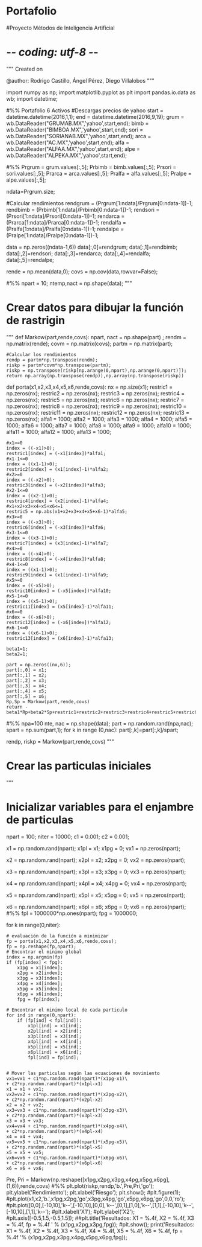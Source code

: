 # Portafolio
#Proyecto Métodos de Inteligencia Artificial

# -*- coding: utf-8 -*-
"""
Created on 

@author: Rodrigo Castillo, Ángel Pérez, Diego Villalobos
"""

import numpy as np;
import matplotlib.pyplot as plt
import pandas.io.data as wb;
import datetime;

#%% Portafolio 6 Activos
#Descargas precios de yahoo
start = datetime.datetime(2016,1,1);
end = datetime.datetime(2016,9,19);
grum = wb.DataReader("GRUMAB.MX",'yahoo',start,end);
bimb = wb.DataReader("BIMBOA.MX",'yahoo',start,end);
sori = wb.DataReader("SORIANAB.MX",'yahoo',start,end);
arca = wb.DataReader("AC.MX",'yahoo',start,end);
alfa = wb.DataReader("ALFAA.MX",'yahoo',start,end);
alpe = wb.DataReader("ALPEKA.MX",'yahoo',start,end);

#%%
Prgrum = grum.values[:,5];
Prbimb = bimb.values[:,5];
Prsori = sori.values[:,5];
Prarca = arca.values[:,5];
Pralfa = alfa.values[:,5];
Pralpe = alpe.values[:,5];

ndata=Prgrum.size;

#Calcular rendimientos
rendgrum = (Prgrum[1:ndata]/Prgrum[0:ndata-1])-1;
rendbimb = (Prbimb[1:ndata]/Prbimb[0:ndata-1])-1;
rendsori = (Prsori[1:ndata]/Prsori[0:ndata-1])-1;
rendarca = (Prarca[1:ndata]/Prarca[0:ndata-1])-1;
rendalfa = (Pralfa[1:ndata]/Pralfa[0:ndata-1])-1;
rendalpe = (Pralpe[1:ndata]/Pralpe[0:ndata-1])-1;

data = np.zeros((ndata-1,6))
data[:,0]=rendgrum;
data[:,1]=rendbimb;
data[:,2]=rendsori;
data[:,3]=rendarca;
data[:,4]=rendalfa;
data[:,5]=rendalpe;

rende = np.mean(data,0);
covs = np.cov(data,rowvar=False);

#%%
npart = 10;
ntemp,nact = np.shape(data);
"""
# Crear datos para dibujar la función de rastrigin
"""
def Markow(part,rende,covs):
    npart, nact = np.shape(part)    ;
    rendm = np.matrix(rende);
    covm = np.matrix(covs);
    partm = np.matrix(part);
    
    #Calcular los rendimientos
    rendp = partm*np.transpose(rendm);
    riskp = partm*covm*np.transpose(partm);
    riskp = np.transpose(riskp[np.arange(0,npart),np.arange(0,npart)]);
    return np.array(np.transpose(rendp)),np.array(np.transpose(riskp))

def porta(x1,x2,x3,x4,x5,x6,rende,covs):
    nx = np.size(x1);
    restric1 = np.zeros(nx);
    restric2 = np.zeros(nx);
    restric3 = np.zeros(nx);
    restric4 = np.zeros(nx);
    restric5 = np.zeros(nx);
    restric6 = np.zeros(nx);
    restric7 = np.zeros(nx);
    restric8 = np.zeros(nx);
    restric9 = np.zeros(nx);
    restric10 = np.zeros(nx);
    restric11 = np.zeros(nx);
    restric12 = np.zeros(nx);
    restric13 = np.zeros(nx);
    alfa1 = 1000;
    alfa2 = 1000;
    alfa3 = 1000;
    alfa4 = 1000;
    alfa5 = 1000;
    alfa6 = 1000;
    alfa7 = 1000;
    alfa8 = 1000;
    alfa9 = 1000;
    alfa10 = 1000;
    alfa11 = 1000;
    alfa12 = 1000;
    alfa13 = 1000;
    
    #x1>=0
    index = ((-x1)>0);
    restric1[index] = (-x1[index])*alfa1;
    #x1-1<=0
    index = ((x1-1)>0);
    restric2[index] = (x1[index]-1)*alfa2;
    #x2>=0
    index = ((-x2)>0);
    restric3[index] = (-x2[index])*alfa3;
    #x2-1<=0
    index = ((x2-1)>0);
    restric4[index] = (x2[index]-1)*alfa4;
    #x1+x2+x3+x4+x5+x6<=1
    restric5 = np.abs(x1+x2+x3+x4+x5+x6-1)*alfa5; 
    #x3>=0
    index = ((-x3)>0);
    restric6[index] = (-x3[index])*alfa6;
    #x3-1<=0
    index = ((x3-1)>0);
    restric7[index] = (x3[index]-1)*alfa7;
    #x4>=0
    index = ((-x4)>0);
    restric8[index] = (-x4[index])*alfa8;
    #x4-1<=0
    index = ((x1-1)>0);
    restric9[index] = (x1[index]-1)*alfa9;
    #x5>=0
    index = ((-x5)>0);
    restric10[index] = (-x5[index])*alfa10;
    #x5-1<=0
    index = ((x5-1)>0);
    restric11[index] = (x5[index]-1)*alfa11;
    #x6>=0
    index = ((-x6)>0);
    restric12[index] = (-x6[index])*alfa12;
    #x6-1<=0
    index = ((x6-1)>0);
    restric13[index] = (x6[index]-1)*alfa13;
    
    beta1=1;
    beta2=1;
    
    part = np.zeros((nx,6));
    part[:,0] = x1;
    part[:,1] = x2;
    part[:,2] = x3; 
    part[:,3] = x4;
    part[:,4] = x5;
    part[:,5] = x6; 
    Rp,Sp = Markow(part,rende,covs)
    return -beta1*Rp+beta2*Sp+restric1+restric2+restric3+restric4+restric5+restric6+restric7+restric8+restric9+restric10+restric11+restric12+restric13;

#%%
npa=100
nte, nac = np.shape(data);
part = np.random.rand(npa,nac);
spart = np.sum(part,1);
for k in range (0,nac):
    part[:,k]=part[:,k]/spart;
    
rendp, riskp = Markow(part,rende,covs)
"""
# Crear las particulas iniciales
"""

# Inicializar variables para el enjambre de particulas
npart = 100;
niter = 10000;
c1 = 0.001;
c2 = 0.001;

x1 = np.random.rand(npart);
x1pl = x1;
x1pg = 0;
vx1 = np.zeros(npart);

x2 = np.random.rand(npart);
x2pl = x2;
x2pg = 0;
vx2 = np.zeros(npart);

x3 = np.random.rand(npart);
x3pl = x3;
x3pg = 0;
vx3 = np.zeros(npart);

x4 = np.random.rand(npart);
x4pl = x4;
x4pg = 0;
vx4 = np.zeros(npart);

x5 = np.random.rand(npart);
x5pl = x5;
x5pg = 0;
vx5 = np.zeros(npart);

x6 = np.random.rand(npart);
x6pl = x6;
x6pg = 0;
vx6 = np.zeros(npart);
#%%
fpl = 1000000*np.ones(npart);
fpg = 1000000;

for k in range(0,niter):
    
    # evaluación de la función a minimizar
    fp = porta(x1,x2,x3,x4,x5,x6,rende,covs);
    fp = np.reshape(fp,npart);
    # Encontrar el minimo global
    index = np.argmin(fp)
    if (fp[index] < fpg):
        x1pg = x1[index];
        x2pg = x2[index];
        x3pg = x3[index];
        x4pg = x4[index];
        x5pg = x5[index];
        x6pg = x6[index];
        fpg = fp[index];
        
    # Encontrar el minimo local de cada particulo
    for ind in range(0,npart):
        if (fp[ind] < fpl[ind]):
            x1pl[ind] = x1[ind];
            x2pl[ind] = x2[ind];
            x3pl[ind] = x3[ind];
            x4pl[ind] = x4[ind];
            x5pl[ind] = x5[ind];
            x6pl[ind] = x6[ind];
            fpl[ind] = fp[ind];
            
    
    # Mover las particulas según las ecuaciones de movimiento
    vx1=vx1 + c1*np.random.rand(npart)*(x1pg-x1)\
    + c2*np.random.rand(npart)*(x1pl-x1)
    x1 = x1 + vx1;
    vx2=vx2 + c1*np.random.rand(npart)*(x2pg-x2)\
    + c2*np.random.rand(npart)*(x2pl-x2)
    x2 = x2 + vx2;
    vx3=vx3 + c1*np.random.rand(npart)*(x3pg-x3)\
    + c2*np.random.rand(npart)*(x3pl-x3)
    x3 = x3 + vx3;
    vx4=vx4 + c1*np.random.rand(npart)*(x4pg-x4)\
    + c2*np.random.rand(npart)*(x4pl-x4)
    x4 = x4 + vx4;
    vx5=vx5 + c1*np.random.rand(npart)*(x5pg-x5)\
    + c2*np.random.rand(npart)*(x5pl-x5)
    x5 = x5 + vx5;
    vx6=vx6 + c1*np.random.rand(npart)*(x6pg-x6)\
    + c2*np.random.rand(npart)*(x6pl-x6)
    x6 = x6 + vx6;

Pre, Pri = Markow(np.reshape([x1pg,x2pg,x3pg,x4pg,x5pg,x6pg],(1,6)),rende,covs)
#%%
plt.plot(riskp,rendp,'b.',Pre,Pri,'go');
plt.ylabel('Rendimiento');
plt.xlabel('Riesgo');
plt.show();
#plt.figure(1);
#plt.plot(x1,x2,'b.',x1pg,x2pg,'go',x3pg,x4pg,'go',x5pg,x6pg,'go',0,0,'ro');
#plt.plot([0,0],[-10,10],'k--',[-10,10],[0,0],'k--',[0,1],[1,0],'k--',[1,1],[-10,10],'k--',[-10,10],[1,1],'k--');
#plt.xlabel('X1');
#plt.ylabel('X2');
#plt.axis([-0.5,1.5,-0.5,1.5]);
##plt.title('Resultados: X1 = %.4f, X2 = %.4f, X3 = %.4f, fp = %.4f ' % (x1pg,x2pg,x3pg,fpg));
#plt.show();
print('Resultados: X1 = %.4f, X2 = %.4f, X3 = %.4f, X4 = %.4f, X5 = %.4f, X6 = %.4f, fp = %.4f '% (x1pg,x2pg,x3pg,x4pg,x5pg,x6pg,fpg));
